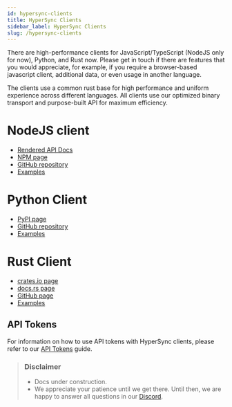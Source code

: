 ```yaml
---
id: hypersync-clients
title: HyperSync Clients
sidebar_label: HyperSync Clients
slug: /hypersync-clients
---
```


There are high-performance clients for JavaScript/TypeScript (NodeJS only for now), Python, and Rust now. Please get in touch if there are features that you would appreciate, for example, if you require a browser-based javascript client, additional data, or even usage in another language.

The clients use a common rust base for high performance and uniform experience across different languages. All clients use our optimized binary transport and purpose-built API for maximum efficiency.

# NodeJS client

- [Rendered API Docs](https://enviodev.github.io/hypersync-client-node/)
- [NPM page](https://www.npmjs.com/package/@envio-dev/hypersync-client)
- [GitHub repository](https://github.com/enviodev/hypersync-client-node)
- [Examples](https://github.com/enviodev/hypersync-client-node/tree/main/examples)

# Python Client

- [PyPI page](https://pypi.org/project/hypersync/)
- [GitHub repository](https://github.com/enviodev/hypersync-client-python)
- [Examples](https://github.com/enviodev/hypersync-client-python/tree/main/examples)

# Rust Client

- [crates.io page](https://crates.io/crates/hypersync-client)
- [docs.rs page](https://docs.rs/hypersync-client/latest/hypersync_client/)
- [GitHub page](https://github.com/enviodev/hypersync-client-rust)
- [Examples](https://github.com/enviodev/hypersync-client-rust/tree/main/examples)

## API Tokens

For information on how to use API tokens with HyperSync clients, please refer to our [API Tokens](./api-tokens) guide.

> ### Disclaimer
>
> - Docs under construction.
> - We appreciate your patience until we get there. Until then, we are happy to answer all questions in our [Discord](https://discord.gg/Q9qt8gZ2fX).
